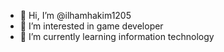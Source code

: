 - 👋 Hi, I’m @ilhamhakim1205
- 👀 I’m interested in game developer
- 🌱 I’m currently learning information technology


<!---
ilhamhakim1205/ilhamhakim1205 is a ✨ special ✨ repository because its `README.md` (this file) appears on your GitHub profile.
You can click the Preview link to take a look at your changes.
--->
